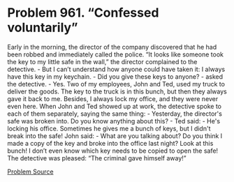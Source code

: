 # Problem 961. “Confessed voluntarily”

Early in the morning, the director of the company discovered that he had been robbed and immediately called the police. “It looks like someone took the key to my little safe in the wall,” the director complained to the detective. - But I can’t understand how anyone could have taken it: I always have this key in my keychain. - Did you give these keys to anyone? - asked the detective. - Yes. Two of my employees, John and Ted, used my truck to deliver the goods. The key to the truck is in this bunch, but then they always gave it back to me. Besides, I always lock my office, and they were never even here. When John and Ted showed up at work, the detective spoke to each of them separately, saying the same thing: - Yesterday, the director's safe was broken into. Do you know anything about this? - Ted said: - He's locking his office. Sometimes he gives me a bunch of keys, but I didn't break into the safe! John said: - What are you talking about? Do you think I made a copy of the key and broke into the office last night? Look at this bunch! I don’t even know which key needs to be copied to open the safe! The detective was pleased: “The criminal gave himself away!”

[Problem Source](https://www.trizland.ru/tasks/1566/)